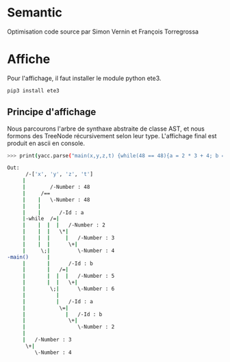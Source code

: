 # Semantic
Optimisation code source par Simon Vernin et François Torregrossa

# Affiche
Pour l'affichage, il faut installer le module python ete3.
```bash
pip3 install ete3
```

## Principe d'affichage
Nous parcourons l'arbre de synthaxe abstraite de classe AST, et nous formons des TreeNode récursivement selon leur type. L'affichage final est produit en ascii en console.
```bash
>>> print(yacc.parse("main(x,y,z,t) {while(48 == 48){a = 2 * 3 + 4; b = 5 + 6; a = b + 2};; print(3+4)}"))

Out:
      /-['x', 'y', 'z', 't']
     |
     |        /-Number : 48
     |     /==
     |    |   \-Number : 48
     |    |
     |    |      /-Id : a
     |-while  /=|
     |    |  |  |   /-Number : 2
     |    |  |   \*|
     |    |  |     |   /-Number : 3
     |    |  |      \+|
     |     \;|         \-Number : 4
-main()      |
     |       |      /-Id : b
     |       |   /=|
     |       |  |  |   /-Number : 5
     |       |  |   \+|
     |        \;|      \-Number : 6
     |          |
     |          |   /-Id : a
     |           \=|
     |             |   /-Id : b
     |              \+|
     |                 \-Number : 2
     |
     |   /-Number : 3
      \+|
         \-Number : 4
```


